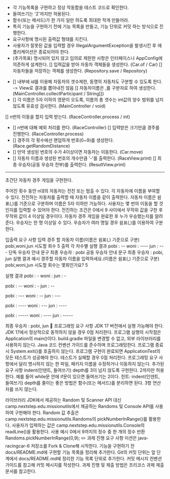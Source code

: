 
* 각 기능목록을 구현하고 정상 작동함을 테스트 코드로 확인한다.
* 들여쓰기는 '2'까지만 허용된다.
* 함수(또는 메서드)가 한 가지 일만 하도록 최대한 작게 만들어라.
* 특히 기능을 구현하기 전에 기능 목록을 만들고, 기능 단위로 커밋 하는 방식으로 진행한다.
* 요구사항에 명시된 출력값 형태를 지킨다.
* 사용자가 잘못된 값을 입력할 경우 IllegalArgumentException을 발생시킨 후 애플리케이션은 종료되어야 한다.
* (추가목표) 명시되어 있지 않고 임의로 제한한 사항은 인터페이스나 AppConfig에 의존하게 설계한다.
[] 입력값을 받아 자동차 객체들을 생성한다. (Car.of / Car)
[] 자동차들을 저장하는 객체를 생성한다. (Repository.save / Repository)
 - [] 내부에 id를 이용해 자동차의 갯수제한, 동명의 자동차도 구분할 수 있도록 한다. -> View로 결과를 뽑아내진 않음
[] 자동차이름은 ,를 구분자로 하여 생성한다. (MainController.collectParticipant / String[])                                                                                                                                                      
 - [] 각 이름은 5자 이하의 영문이 오도록, 이름의 총 갯수는 int값의 양수 범위를 넘지 않도록 유효성 검사한다. (MainController / void)

[] n번의 이동을 할지 입력 받는다. (RaceController.process / int)
 - [] n번에 대해 예외 처리를 한다. (RaceController)
[] 입력받은 크기만큼 경주를 진행한다. (RaceController.process)
 - [] 경주의 각 횟수에선 랜덤하게 번호(0~9)를 생성한다. (Race.getRandomDistance)
 - [] 만약 생성된 번호의 수가 4이상이면 자동차는 이동한다. (Car.move) 
 - [] 자동차 이름과 생성된 번호의 개수만큼 '-'를 출력한다. (RaceView.print)
[] 최종 우승자(공동 우승자 전부)를 출력한다. (ResultView.print)

--------------------------------------------------------------------------------

초간단 자동차 경주 게임을 구현한다.

주어진 횟수 동안 n대의 자동차는 전진 또는 멈출 수 있다.
각 자동차에 이름을 부여할 수 있다. 전진하는 자동차를 출력할 때 자동차 이름을 같이 출력한다.
자동차 이름은 쉼표(,)를 기준으로 구분하며 이름은 5자 이하만 가능하다.
사용자는 몇 번의 이동을 할 것인지를 입력할 수 있어야 한다.
전진하는 조건은 0에서 9 사이에서 무작위 값을 구한 후 무작위 값이 4 이상일 경우이다.
자동차 경주 게임을 완료한 후 누가 우승했는지를 알려준다. 우승자는 한 명 이상일 수 있다.
우승자가 여러 명일 경우 쉼표(,)를 이용하여 구분한다.

입출력 요구 사항
입력
경주 할 자동차 이름(이름은 쉼표(,) 기준으로 구분)
pobi,woni,jun
시도할 회수
5
출력
각 차수별 실행 결과
pobi : --
woni : ----
jun : ---
단독 우승자 안내 문구
최종 우승자 : pobi
공동 우승자 안내 문구
최종 우승자 : pobi, jun
실행 결과 예시
경주할 자동차 이름을 입력하세요.(이름은 쉼표(,) 기준으로 구분)
pobi,woni,jun
시도할 회수는 몇회인가요?
5

실행 결과
pobi : -
woni :
jun : -

pobi : --
woni : -
jun : --

pobi : ---
woni : --
jun : ---

pobi : ----
woni : ---
jun : ----

pobi : -----
woni : ----
jun : -----

최종 우승자 : pobi, jun
🎯 프로그래밍 요구 사항
JDK 17 버전에서 실행 가능해야 한다. JDK 17에서 정상적으로 동작하지 않을 경우 0점 처리한다.
프로그램 실행의 시작점은 Application의 main()이다.
build.gradle 파일을 변경할 수 없고, 외부 라이브러리를 사용하지 않는다.
Java 코드 컨벤션 가이드를 준수하며 프로그래밍한다.
프로그램 종료 시 System.exit()를 호출하지 않는다.
프로그램 구현이 완료되면 ApplicationTest의 모든 테스트가 성공해야 한다. 테스트가 실패할 경우 0점 처리한다.
프로그래밍 요구 사항에서 달리 명시하지 않는 한 파일, 패키지 이름을 수정하거나 이동하지 않는다.
추가된 요구 사항
indent(인덴트, 들여쓰기) depth를 3이 넘지 않도록 구현한다. 2까지만 허용한다.
예를 들어 while문 안에 if문이 있으면 들여쓰기는 2이다.
힌트: indent(인덴트, 들여쓰기) depth를 줄이는 좋은 방법은 함수(또는 메서드)를 분리하면 된다.
3항 연산자를 쓰지 않는다.

라이브러리
JDK에서 제공하는 Random 및 Scanner API 대신 camp.nextstep.edu.missionutils에서 제공하는 Randoms 및 Console API를 사용하여 구현해야 한다.
Random 값 추출은 camp.nextstep.edu.missionutils.Randoms의 pickNumberInRange()를 활용한다.
사용자가 입력하는 값은 camp.nextstep.edu.missionutils.Console의 readLine()을 활용한다.
사용 예시
0에서 9까지의 정수 중 한 개의 정수 반환
Randoms.pickNumberInRange(0,9);
✏️ 과제 진행 요구 사항
미션은 java-racingcar-6 저장소를 Fork & Clone해 시작한다.
기능을 구현하기 전 docs/README.md에 구현할 기능 목록을 정리해 추가한다.
Git의 커밋 단위는 앞 단계에서 docs/README.md에 정리한 기능 목록 단위로 추가한다.
커밋 메시지 컨벤션 가이드를 참고해 커밋 메시지를 작성한다.
과제 진행 및 제출 방법은 프리코스 과제 제출 문서를 참고한다.